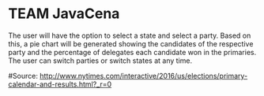 # TEAM JavaCena
The user will have the option to select a state and select a party. Based on this, a pie chart will be generated showing the candidates of the respective party and the percentage of delegates each candidate won in the primaries. The user can switch parties or switch states at any time.

#Source:
http://www.nytimes.com/interactive/2016/us/elections/primary-calendar-and-results.html?_r=0
